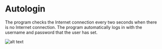 # Autologin

The program checks the Internet connection every two seconds when there is no Internet connection. The program automatically logs in with the username and password that the user has set.


![alt text](http://www.mx7.com/i/0d8/kMeixI.jpg "Logo Title Text 1")


